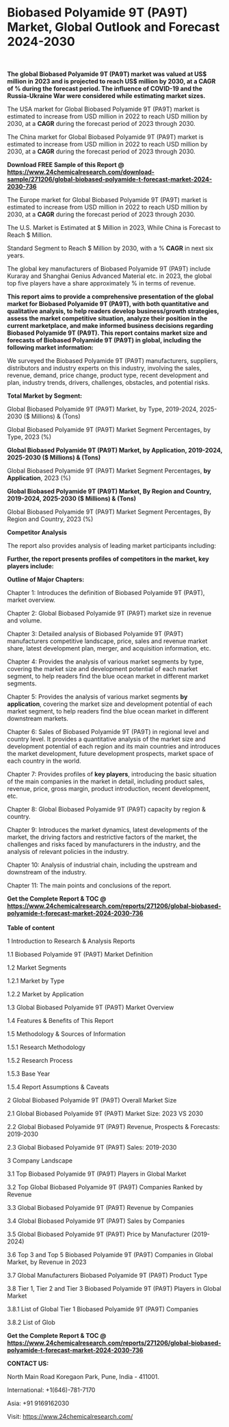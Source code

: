 <h1>Biobased Polyamide 9T (PA9T) Market, Global Outlook and Forecast 2024-2030</h1><br/><p><strong>The global Biobased Polyamide 9T (PA9T) market was valued at US$ million in 2023 and is projected to reach US$ million by 2030, at a <strong>CAGR</strong> of % during the forecast period. The influence of COVID-19 and the Russia-Ukraine War were considered while estimating market sizes.</strong></p><p>The USA market for Global Biobased Polyamide 9T (PA9T) market is estimated to increase from USD million in 2022 to reach USD million by 2030, at a <strong>CAGR</strong> during the forecast period of 2023 through 2030.</p><p>The China market for Global Biobased Polyamide 9T (PA9T) market is estimated to increase from USD million in 2022 to reach USD million by 2030, at a <strong>CAGR</strong> during the forecast period of 2023 through 2030.</p><div><b>Download FREE Sample of this Report @ <a href="https://www.24chemicalresearch.com/download-sample/271206/global-biobased-polyamide-t-forecast-market-2024-2030-736">https://www.24chemicalresearch.com/download-sample/271206/global-biobased-polyamide-t-forecast-market-2024-2030-736</a></b></div><p>The Europe market for Global Biobased Polyamide 9T (PA9T) market is estimated to increase from USD million in 2022 to reach USD million by 2030, at a <strong>CAGR</strong> during the forecast period of 2023 through 2030.</p><p>The U.S. Market is Estimated at $ Million in 2023, While China is Forecast to Reach $ Million.</p><p>Standard Segment to Reach $ Million by 2030, with a % <strong>CAGR</strong> in next six years.</p><p>The global key manufacturers of Biobased Polyamide 9T (PA9T) include Kuraray and Shanghai Genius Advanced Material etc. in 2023, the global top five players have a share approximately % in terms of revenue.</p><p><strong>This report aims to provide a comprehensive presentation of the global market for Biobased Polyamide 9T (PA9T), with both quantitative and qualitative analysis, to help readers develop business/growth strategies, assess the market competitive situation, analyze their position in the current marketplace, and make informed business decisions regarding Biobased Polyamide 9T (PA9T). This report contains market size and forecasts of Biobased Polyamide 9T (PA9T) in global, including the following market information:</strong></p><p>We surveyed the Biobased Polyamide 9T (PA9T) manufacturers, suppliers, distributors and industry experts on this industry, involving the sales, revenue, demand, price change, product type, recent development and plan, industry trends, drivers, challenges, obstacles, and potential risks.</p><p><strong>Total Market by Segment:</strong></p><p>Global Biobased Polyamide 9T (PA9T) Market, by Type, 2019-2024, 2025-2030 ($ Millions) & (Tons)</p><p>Global Biobased Polyamide 9T (PA9T) Market Segment Percentages, by Type, 2023 (%)</p><p><strong>Global Biobased Polyamide 9T (PA9T) Market, <strong>by Application</strong>, 2019-2024, 2025-2030 ($ Millions) & (Tons)</strong></p><p>Global Biobased Polyamide 9T (PA9T) Market Segment Percentages, <strong>by Application</strong>, 2023 (%)</p><p><strong>Global Biobased Polyamide 9T (PA9T) Market, By Region and Country, 2019-2024, 2025-2030 ($ Millions) & (Tons)</strong></p><p>Global Biobased Polyamide 9T (PA9T) Market Segment Percentages, By Region and Country, 2023 (%)</p><p><strong>Competitor Analysis</strong></p><p>The report also provides analysis of leading market participants including:</p><p><strong>Further, the report presents profiles of competitors in the market, <strong>key players</strong> include:</strong></p><p><strong>Outline of Major Chapters:</strong></p><p>Chapter 1: Introduces the definition of Biobased Polyamide 9T (PA9T), market overview.</p><p>Chapter 2: Global Biobased Polyamide 9T (PA9T) market size in revenue and volume.</p><p>Chapter 3: Detailed analysis of Biobased Polyamide 9T (PA9T) manufacturers competitive landscape, price, sales and revenue market share, latest development plan, merger, and acquisition information, etc.</p><p>Chapter 4: Provides the analysis of various market segments by type, covering the market size and development potential of each market segment, to help readers find the blue ocean market in different market segments.</p><p>Chapter 5: Provides the analysis of various market segments <strong>by application</strong>, covering the market size and development potential of each market segment, to help readers find the blue ocean market in different downstream markets.</p><p>Chapter 6: Sales of Biobased Polyamide 9T (PA9T) in regional level and country level. It provides a quantitative analysis of the market size and development potential of each region and its main countries and introduces the market development, future development prospects, market space of each country in the world.</p><p>Chapter 7: Provides profiles of <strong>key players</strong>, introducing the basic situation of the main companies in the market in detail, including product sales, revenue, price, gross margin, product introduction, recent development, etc.</p><p>Chapter 8: Global Biobased Polyamide 9T (PA9T) capacity by region & country.</p><p>Chapter 9: Introduces the market dynamics, latest developments of the market, the driving factors and restrictive factors of the market, the challenges and risks faced by manufacturers in the industry, and the analysis of relevant policies in the industry.</p><p>Chapter 10: Analysis of industrial chain, including the upstream and downstream of the industry.</p><p>Chapter 11: The main points and conclusions of the report.</p><div><b>Get the Complete Report & TOC @ <a href="https://www.24chemicalresearch.com/reports/271206/global-biobased-polyamide-t-forecast-market-2024-2030-736">https://www.24chemicalresearch.com/reports/271206/global-biobased-polyamide-t-forecast-market-2024-2030-736</a></b></div><br><b>Table of content</b><p>1 Introduction to Research & Analysis Reports<br />
 
  1.1 Biobased Polyamide 9T (PA9T) Market Definition<br />
 
  1.2 Market Segments<br />
 
  1.2.1 Market by Type<br />
 
  1.2.2 Market by Application<br />
 
  1.3 Global Biobased Polyamide 9T (PA9T) Market Overview<br />
 
  1.4 Features & Benefits of This Report<br />
 
  1.5 Methodology & Sources of Information<br />
 
  1.5.1 Research Methodology<br />
 
  1.5.2 Research Process<br />
 
  1.5.3 Base Year<br />
 
  1.5.4 Report Assumptions & Caveats<br />
 
 2 Global Biobased Polyamide 9T (PA9T) Overall Market Size<br />
 
  2.1 Global Biobased Polyamide 9T (PA9T) Market Size: 2023 VS 2030<br />
 
  2.2 Global Biobased Polyamide 9T (PA9T) Revenue, Prospects & Forecasts: 2019-2030<br />
 
  2.3 Global Biobased Polyamide 9T (PA9T) Sales: 2019-2030<br />
 
 3 Company Landscape<br />
 
  3.1 Top Biobased Polyamide 9T (PA9T) Players in Global Market<br />
 
  3.2 Top Global Biobased Polyamide 9T (PA9T) Companies Ranked by Revenue<br />
 
  3.3 Global Biobased Polyamide 9T (PA9T) Revenue by Companies<br />
 
  3.4 Global Biobased Polyamide 9T (PA9T) Sales by Companies<br />
 
  3.5 Global Biobased Polyamide 9T (PA9T) Price by Manufacturer (2019-2024)<br />
 
  3.6 Top 3 and Top 5 Biobased Polyamide 9T (PA9T) Companies in Global Market, by Revenue in 2023<br />
 
  3.7 Global Manufacturers Biobased Polyamide 9T (PA9T) Product Type<br />
 
  3.8 Tier 1, Tier 2 and Tier 3 Biobased Polyamide 9T (PA9T) Players in Global Market<br />
 
  3.8.1 List of Global Tier 1 Biobased Polyamide 9T (PA9T) Companies<br />
 
  3.8.2 List of Glob<br><div><b>Get the Complete Report & TOC @ <a href="https://www.24chemicalresearch.com/reports/271206/global-biobased-polyamide-t-forecast-market-2024-2030-736">https://www.24chemicalresearch.com/reports/271206/global-biobased-polyamide-t-forecast-market-2024-2030-736</a></b></div></p>
 
 <b>CONTACT US:</b><br>
 
 North Main Road Koregaon Park, Pune, India - 411001.<br/>
 
 International: +1(646)-781-7170<br/>
 
 Asia: +91 9169162030<br/>
 
 Visit: <a href="https://www.24chemicalresearch.com/">https://www.24chemicalresearch.com/</a>
 
 <br>